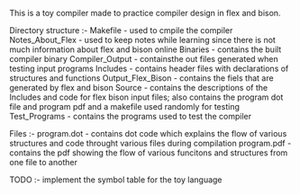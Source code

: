 This is a toy compiler made to practice compiler design in flex and bison.

Directory structure :-
    Makefile - used to cmpile the compiler
    Notes_About_Flex - used to keep notes while learning since there is not much information about flex and bison online
    Binaries - contains the built compiler binary
    Compiler_Output - containsthe out files generated when testing input programs
    Includes - contains header files with declarations of structures and functions
    Output_Flex_Bison - contains the fiels that are generated by flex and bison
    Source - contains the descriptions of the Includes and code for flex bison input files;
        also contains the program dot file and program pdf and a makefile used randomly for testing
    Test_Programs - contains the programs used to test the compiler

Files :-
    program.dot - contains dot code which explains the flow of various structures and code throught various files during compilation
    program.pdf - contains the pdf showing the flow of various funcitons and structures from one file to another

TODO :-
    implement the symbol table for the toy language